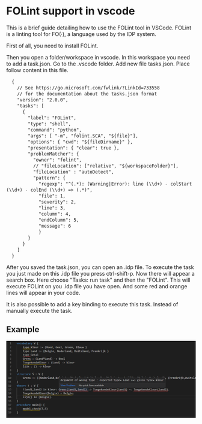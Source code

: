 # FOLint support in vscode

This is a brief guide detailing how to use the FOLint tool in VSCode.
FOLint is a linting tool for FO(·), a language used by the IDP system.

First of all, you need to install FOLint. 

Then you open a folder/workspace in vscode.
In this workspace you need to add a task.json. 
Go to the .vscode folder.
Add new file tasks.json. Place follow content in this file.

```
  {
    // See https://go.microsoft.com/fwlink/?LinkId=733558
    // for the documentation about the tasks.json format
    "version": "2.0.0",
    "tasks": [
      {
        "label": "FOLint",
        "type": "shell",
        "command": "python",
        "args": [ "-m", "folint.SCA", "${file}"],
        "options": { "cwd": "${fileDirname}" },
        "presentation": { "clear": true },
        "problemMatcher": {
          "owner": "folint",
          // "fileLocation": ["relative", "${workspaceFolder}"],
          "fileLocation" : "autoDetect",
          "pattern": {
            "regexp": "^(.*): (Warning|Error): line (\\d+) - colStart (\\d+) - colEnd (\\d+) => (.*)",
            "file": 1,
            "severity": 2,
            "line": 3,
            "column": 4,
            "endColumn": 5,
            "message": 6
            }
        }
      }
    ]
  }
```

After you saved the task.json, you can open an .idp file. 
To execute the task you just made on this .idp file you press ctrl-shift-p.
Now there will appear a search box. Here choose "Tasks: run task" and then the "FOLint".
This will execute FOLint on you .idp file you have open. And some red and orange lines will appear in your code.

It is also possible to add a key binding to execute this task. Instead of manually execute the task.


Example
-------
![Example of folint in VSCode](vscode_folint.png)
